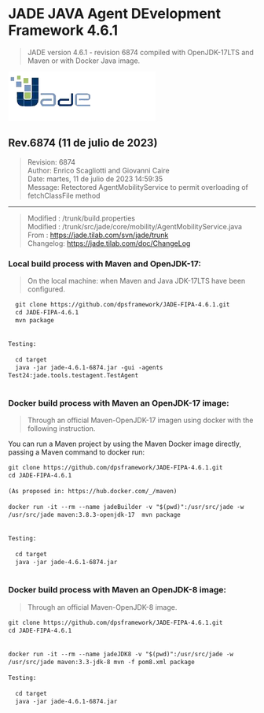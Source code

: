 # JADE JAVA Agent DEvelopment Framework 4.6.1

> JADE version 4.6.1 - revision 6874 compiled with OpenJDK-17LTS and Maven or with Docker Java image.

![JADE version 4.6.1 - revision 6874 compiled with OpenJDK-17LTS](./images/logoJade.png)

## Rev.6874 (11 de julio de 2023)

> Revision: 6874<br>
  Author: Enrico Scagliotti and Giovanni Caire<br>
  Date: martes, 11 de julio de 2023 14:59:35<br>
  Message: Retectored AgentMobilityService to permit overloading of fetchClassFile method

----

> Modified : /trunk/build.properties<br>
  Modified : /trunk/src/jade/core/mobility/AgentMobilityService.java<br>
  From     : https://jade.tilab.com/svn/jade/trunk<br>
  Changelog: https://jade.tilab.com/doc/ChangeLog<br>





### Local build process with Maven and OpenJDK-17:

> On the local machine: when Maven and Java JDK-17LTS have been configured.


```shell
  git clone https://github.com/dpsframework/JADE-FIPA-4.6.1.git
  cd JADE-FIPA-4.6.1
  mvn package
  
  
Testing: 

  cd target
  java -jar jade-4.6.1-6874.jar -gui -agents Test24:jade.tools.testagent.TestAgent
  
```

### Docker build process with Maven an OpenJDK-17 image:

> Through an official Maven-OpenJDK-17 imagen using docker with the following instruction.

You can run a Maven project by using the Maven Docker image directly, passing a Maven command to docker run:

```
git clone https://github.com/dpsframework/JADE-FIPA-4.6.1.git
cd JADE-FIPA-4.6.1

(As proposed in: https://hub.docker.com/_/maven)

docker run -it --rm --name jadeBuilder -v "$(pwd)":/usr/src/jade -w /usr/src/jade maven:3.8.3-openjdk-17  mvn package


Testing: 

  cd target
  java -jar jade-4.6.1-6874.jar 


```

### Docker build process with Maven an OpenJDK-8 image:

> Through an official Maven-OpenJDK-8 image.

```
git clone https://github.com/dpsframework/JADE-FIPA-4.6.1.git
cd JADE-FIPA-4.6.1


docker run -it --rm --name jadeJDK8 -v "$(pwd)":/usr/src/jade -w /usr/src/jade maven:3.3-jdk-8 mvn -f pom8.xml package

Testing: 

  cd target
  java -jar jade-4.6.1-6874.jar 

```



